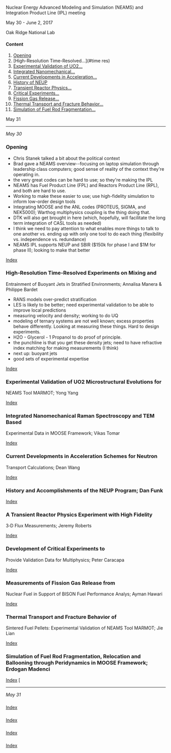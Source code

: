 Nuclear Energy Advanced Modeling and Simulation (NEAMS) and Integration Product Line (IPL) meeting

May 30 - June 2, 2017

Oak Ridge National Lab

#### <a name="top">Content
1. [Opening](#open)
2. [High-Resolution Time-Resolved...](#time res)
3. [Experimental Validation of UO2...](#uo2)
4. [Integrated Nanomechanical...](#nano)
5. [Current Developments in Acceleration...](#accel)
6. [History of NEUP](#neup)
7. [Transient Reactor Physics...](#trans)
8. [Critical Experiments...](#crit)
9. [Fission Gas Release...](#fg)
10. [Thermal Transport and Fracture Behavior...](#tt)
11. [Simulation of Fuel Rod Fragmentation...](#rods)

May 31


-------------------------------------------------------------------------------
*May 30*

### <a name="open">Opening
- Chris Stanek talked a bit about the political context
- Brad gave a NEAMS overview--focusing on laptop simulation through leadership
  class computers; good sense of reality of the context they're operating in.
- the very great codes can be hard to use; so they're making the IPL
- NEAMS has Fuel Product Line (FPL) and Reactors Product Line (RPL), and both
  are hard to use.
- Working to make these easier to use; use high-fidelity simulation to inform
  low-order design tools
- Integrating MOOSE and the ANL codes (PROTEUS, SIGMA, and NEK5000); Warthog
  multiphysics coupling is the thing doing that. 
- DTK will also get brought in here (which, hopefully, will facilitate the long
  term integration of CASL tools as needed)
- I think we need to pay attention to what enables more things to talk to one
  another vs. ending up with only one tool to do each thing (flexibility vs.
  independence vs. redundance)
- NEAMS IPL supports NEUP and SBIR ($150k for phase I and $1M for phase II); looking to make that better


[Index](#top)


### <a name="time res"> High‐Resolution Time‐Resolved Experiments on Mixing and
Entrainment of Buoyant Jets in Stratified Environments; Annalisa Manera &
Philippe Bardet
- RANS models over-predict stratification
- LES is likely to be better; need experimental validation to be able to improve
  local predictions
- measuring velocity and density; working to do UQ
- modeling of ternary systems are not well known; excess properties behave
  differently. Looking at measuring these things. Hard to design experiments.
- H2O - Glycerol - 1 Propanol to do proof of principle. 
- the punchline is that you get these density jets; need to have refractive
  index matching for making measurements (I think)
- next up: buoyant jets
- good sets of experimental expertise

[Index](#top)


### <a name="uo2"> Experimental Validation of UO2 Microstructural Evolutions for
NEAMS Tool MARMOT; Yong Yang 



[Index](#top)
### <a name="nano">Integrated Nanomechanical Raman Spectroscopy and TEM Based
Experimental Data in MOOSE Framework; Vikas Tomar


[Index](#top)
### <a name="accel">Current Developments in Acceleration Schemes for Neutron
Transport Calculations; Dean Wang


[Index](#top)
### <a name="neup">History and Accomplishments of the NEUP Program; Dan Funk


[Index](#top)
### <a name="trans">A Transient Reactor Physics Experiment with High Fidelity
3‐D Flux Measurements; Jeremy Roberts


[Index](#top)


### <a name="crit"> Development of Critical Experiments to
 Provide Validation Data for Multiphysics; Peter Caracapa


[Index](#top)


### <a name="fg"> Measurements of Fission Gas Release from
 Nuclear Fuel in Support of BISON Fuel Performance Analys; Ayman Hawari


[Index](#top)


### <a name="tt"> Thermal Transport and Fracture Behavior of
 Sintered Fuel Pellets: Experimental Validation of NEAMS Tool MARMOT; Jie Lian


[Index](#top)


### <a name="rods">Simulation of Fuel Rod Fragmentation, Relocation and Ballooning through Peridynamics in MOOSE Framework; Erdogan Madenci


[Index](#top)
[


-------------------------------------------------------------------------------
*May 31*

### <a name="">


[Index](#top)


### <a name="">


[Index](#top)


### <a name="">


[Index](#top)


### <a name="">


[Index](#top)


